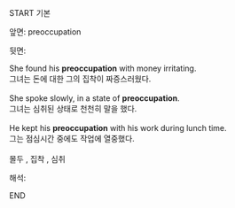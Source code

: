 START
기본

앞면:
preoccupation


뒷면:
<div>She found his <b>preoccupation</b> with money irritating. </div><div>그녀는 돈에 대한 그의 집착이 짜증스러웠다.</div><div><br></div><div><div>She spoke slowly, in a state of <strong>preoccupation</strong>. </div><div><div>그녀는 심취된 상태로 천천히 말을 했다.</div></div></div><div><br></div><div><div>He kept his <strong>preoccupation</strong> with his work during lunch time. </div><div><div>그는 점심시간 중에도 작업에 열중했다.</div></div></div><div><br></div><div>몰두 , 집착 , 심취</div>


해석:

END
